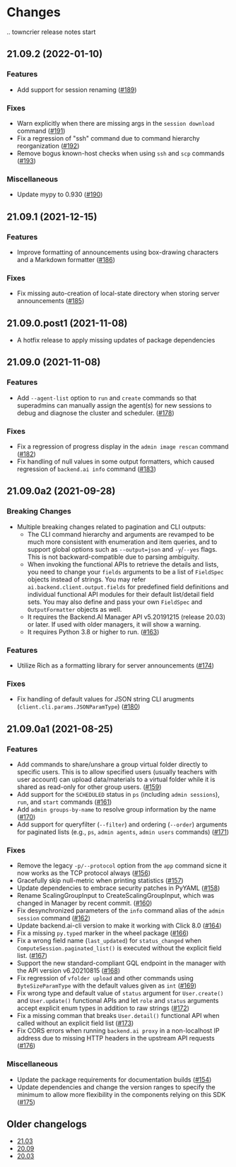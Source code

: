 Changes
=======

<!--
    You should *NOT* be adding new change log entries to this file, this
    file is managed by towncrier. You *may* edit previous change logs to
    fix problems like typo corrections or such.

    To add a new change log entry, please refer
    https://pip.pypa.io/en/latest/development/contributing/#news-entries

    We named the news folder "changes".

    WARNING: Don't drop the last line!
-->

.. towncrier release notes start

## 21.09.2 (2022-01-10)

### Features
* Add support for session renaming ([#189](https://github.com/lablup/backend.ai-client-py/issues/189))

### Fixes
* Warn explicitly when there are missing args in the `session download` command ([#191](https://github.com/lablup/backend.ai-client-py/issues/191))
* Fix a regression of "ssh" command due to command hierarchy reorganization ([#192](https://github.com/lablup/backend.ai-client-py/issues/192))
* Remove bogus known-host checks when using `ssh` and `scp` commands ([#193](https://github.com/lablup/backend.ai-client-py/issues/193))

### Miscellaneous
* Update mypy to 0.930 ([#190](https://github.com/lablup/backend.ai-client-py/issues/190))


## 21.09.1 (2021-12-15)

### Features
* Improve formatting of announcements using box-drawing characters and a Markdown formatter ([#186](https://github.com/lablup/backend.ai-client-py/issues/186))

### Fixes
* Fix missing auto-creation of local-state directory when storing server announcements ([#185](https://github.com/lablup/backend.ai-client-py/issues/185))


## 21.09.0.post1 (2021-11-08)

* A hotfix release to apply missing updates of package dependencies


## 21.09.0 (2021-11-08)

### Features
* Add `--agent-list` option to `run` and `create` commands so that superadmins can manually assign the agent(s) for new sessions to debug and diagnose the cluster and scheduler. ([#178](https://github.com/lablup/backend.ai-client-py/issues/178))

### Fixes
* Fix a regression of progress display in the `admin image rescan` command ([#182](https://github.com/lablup/backend.ai-client-py/issues/182))
* Fix handling of null values in some output formatters, which caused regression of `backend.ai info` command ([#183](https://github.com/lablup/backend.ai-client-py/issues/183))


## 21.09.0a2 (2021-09-28)

### Breaking Changes
* Multiple breaking changes related to pagination and CLI outputs:
  - The CLI command hierarchy and arguments are revamped to be much more consistent with enumeration and item queries, and to support global options such as `--output=json` and `-y`/`--yes` flags. This is not backward-compatible due to parsing ambiguity.
  - When invoking the functional APIs to retrieve the details and lists, you need to change your `fields` arguments to be a list of `FieldSpec` objects instead of strings.  You may refer `ai.backend.client.output.fields` for predefined field definitions and individual functional API modules for their default list/detail field sets.
    You may also define and pass your own `FieldSpec` and `OutputFormatter` objects as well.
  - It requires the Backend.AI Manager API v5.20191215 (release 20.03) or later.  If used with older managers, it will show a warning.
  - It requires Python 3.8 or higher to run. ([#163](https://github.com/lablup/backend.ai-client-py/issues/163))

### Features
* Utilize Rich as a formatting library for server announcements ([#174](https://github.com/lablup/backend.ai-client-py/issues/174))

### Fixes
* Fix handling of default values for JSON string CLI arugments (`client.cli.params.JSONParamType`) ([#180](https://github.com/lablup/backend.ai-client-py/issues/180))


## 21.09.0a1 (2021-08-25)

### Features
* Add commands to share/unshare a group virtual folder directly to specific users. This is to allow specified users (usually teachers with user account) can upload data/materials to a virtual folder while it is shared as read-only for other group users. ([#159](https://github.com/lablup/backend.ai-client-py/issues/159))
* Add support for the `SCHEDULED` status in `ps` (including `admin sessions`), `run`, and `start` commands ([#161](https://github.com/lablup/backend.ai-client-py/issues/161))
* Add `admin groups-by-name` to resolve group information by the name ([#170](https://github.com/lablup/backend.ai-client-py/issues/170))
* Add support for queryfilter (`--filter`) and ordering (`--order`) arguments for paginated lists (e.g., `ps`, `admin agents`, `admin users` commands) ([#171](https://github.com/lablup/backend.ai-client-py/issues/171))

### Fixes
* Remove the legacy `-p/--protocol` option from the `app` command sicne it now works as the TCP protocol always ([#156](https://github.com/lablup/backend.ai-client-py/issues/156))
* Gracefully skip null-metric when printing statistics ([#157](https://github.com/lablup/backend.ai-client-py/issues/157))
* Update dependencies to embrace security patches in PyYAML ([#158](https://github.com/lablup/backend.ai-client-py/issues/158))
* Rename ScalingGroupInput to CreateScalingGroupInput, which was changed in Manager by recent commit. ([#160](https://github.com/lablup/backend.ai-client-py/issues/160))
* Fix desynchronized parameters of the `info` command alias of the `admin session` command ([#162](https://github.com/lablup/backend.ai-client-py/issues/162))
* Update backend.ai-cli version to make it working with Click 8.0 ([#164](https://github.com/lablup/backend.ai-client-py/issues/164))
* Fix a missing `py.typed` marker in the wheel package ([#166](https://github.com/lablup/backend.ai-client-py/issues/166))
* Fix a wrong field name (`last_updated`) for `status_changed` when `ComputeSession.paginated_list()` is executed without the explicit field list. ([#167](https://github.com/lablup/backend.ai-client-py/issues/167))
* Support the new standard-compliant GQL endpoint in the manager with the API version v6.20210815 ([#168](https://github.com/lablup/backend.ai-client-py/issues/168))
* Fix regression of `vfolder upload` and other commands using `ByteSizeParamType` with the default values given as `int` ([#169](https://github.com/lablup/backend.ai-client-py/issues/169))
* Fix wrong type and default value of `status` argument for `User.create()` and `User.update()` functional APIs and let `role` and `status` arguments accept explicit enum types in addition to raw strings ([#172](https://github.com/lablup/backend.ai-client-py/issues/172))
* Fix a missing comman that breaks `User.detail()` functional API when called without an explicit field list ([#173](https://github.com/lablup/backend.ai-client-py/issues/173))
* Fix CORS errors when running `backend.ai proxy` in a non-localhost IP address due to missing HTTP headers in the upstream API requests ([#176](https://github.com/lablup/backend.ai-client-py/issues/176))

### Miscellaneous
* Update the package requirements for documentation builds ([#154](https://github.com/lablup/backend.ai-client-py/issues/154))
* Update dependencies and change the version ranges to specify the minimum to allow more flexibility in the components relying on this SDK ([#175](https://github.com/lablup/backend.ai-client-py/issues/175))


## Older changelogs

* [21.03](https://github.com/lablup/backend.ai-client-py/blob/21.03/CHANGELOG.md)
* [20.09](https://github.com/lablup/backend.ai-client-py/blob/20.09/CHANGELOG.md)
* [20.03](https://github.com/lablup/backend.ai-client-py/blob/20.03/CHANGELOG.md)
